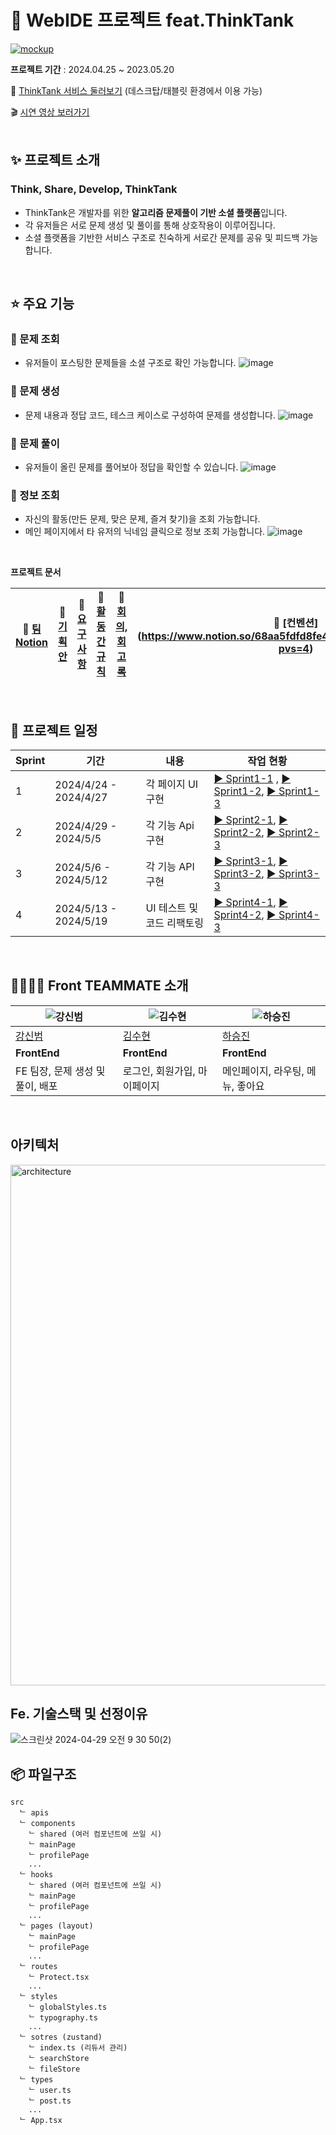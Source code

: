 # 💛 WebIDE 프로젝트 feat.ThinkTank
<a href="https://d26i62iijbw0u2.cloudfront.net/">![mockup](https://github.com/j2an777/ThinkTank_FE/assets/110087099/ad97ca46-f23f-4678-9de5-19645999a358)</a>
<br/>

**프로젝트 기간** : 2024.04.25 ~ 2023.05.20

🔗 [ThinkTank 서비스 둘러보기](https://d26i62iijbw0u2.cloudfront.net/) (데스크탑/태블릿 환경에서 이용 가능)

🎬 [시연 영상 보러가기 ]()
<br/>
<br/>
## ✨ 프로젝트 소개

### Think, Share, Develop, **ThinkTank**

- ThinkTank은 개발자를 위한 **알고리즘 문제풀이 기반 소셜 플랫폼**입니다.
- 각 유저들은 서로 문제 생성 및 풀이를 통해 상호작용이 이루어집니다.
- 소셜 플랫폼을 기반한 서비스 구조로 친숙하게 서로간 문제를 공유 및 피드백 가능합니다.
<br/>

## ⭐️ 주요 기능

### 📌 문제 조회
- 유저들이 포스팅한 문제들을 소셜 구조로 확인 가능합니다.
![image](https://github.com/j2an777/ThinkTank_FE/assets/110087099/be64cb59-40d8-4710-a421-fb1f4617529d)

### 📌 문제 생성
- 문제 내용과 정답 코드, 테스크 케이스로 구성하여 문제를 생성합니다.
![image](https://github.com/j2an777/ThinkTank_FE/assets/110087099/4810588e-7d1e-4abe-9cef-298727a2b4fc)

### 📌 문제 풀이
- 유저들이 올린 문제를 풀어보아 정답을 확인할 수 있습니다.
![image](https://github.com/j2an777/ThinkTank_FE/assets/110087099/e05ed10c-1c4f-4b10-8f93-61e7fe5df0e4)

### 📌 정보 조회
- 자신의 활동(만든 문제, 맞은 문제, 즐겨 찾기)을 조회 가능합니다.
- 메인 페이지에서 타 유저의 닉네임 클릭으로 정보 조회 가능합니다.
![image](https://github.com/j2an777/ThinkTank_FE/assets/110087099/74ae4f3e-3d98-48fc-aad6-f60fb6b5ba33)

<br/>

**프로젝트 문서**
 
| 📒 [팀 Notion](https://www.notion.so/96ffa6e6a507434cb352b7ae3a8b9022) | 🎉 [기획안](https://www.notion.so/bab75913e0784267b6d8a326e6c82ec2) | 💌 [요구사항](https://www.notion.so/a961f17b52c54e2198791f393a7169e5) | 🚀 [활동 간 규칙](https://www.notion.so/Ground-rule-626b9da838e842eb90d9104b55006c88) | 💬 [회의, 회고록](https://www.notion.so/349320d273444afabaa9738bd6f48424?v=3b952627e1bd4e37a5f561cfca5faa78&pvs=4) | 💯 [컨벤션] (https://www.notion.so/68aa5fdfd8fe4bbeb66a37a13c840736?pvs=4)
| ---- | ---- | ---- | ---- | ---- | ---- |
<br/>

## 📅 프로젝트 일정

| Sprint   | 기간                  | 내용                            | 작업 현황 |
| -------- | --------------------- | ------------------------------- | ------------- | 
| 1 | 2024/4/24 - 2024/4/27  | 각 페이지 UI 구현      | [▶️ Sprint1-1](https://www.notion.so/UI-9687407149da4f53a478c34ad8ff3fa8?pvs=4) , [▶️ Sprint1-2](https://www.notion.so/UI-8b5fd15c1c4a4e76b5e4640340a37abe?pvs=4), [▶️ Sprint1-3](https://www.notion.so/Main-UI-ab27e98888f440daa2fdb52be2fa3fef?pvs=4)
| 2 | 2024/4/29 - 2024/5/5 |  각 기능 Api 구현              | [▶️ Sprint2-1](https://www.notion.so/1998752a4e82455d8f828b9d5476fd18?pvs=4), [▶️ Sprint2-2](https://www.notion.so/jwt-394962c61c244eb1a5e31eb045219693?pvs=4), [▶️ Sprint2-3](https://www.notion.so/API-4b1b41992e1a4f48943f18e8c030ff3a?pvs=4)
| 3 | 2024/5/6 - 2024/5/12  | 각 기능 API 구현 | [▶️ Sprint3-1](https://www.notion.so/api-b3f407adf02c46f9bd234a2e14926a9e?pvs=4), [▶️ Sprint3-2](https://www.notion.so/api-1ffdf9c3920e4993be3232b912e2dd04?pvs=4), [▶️ Sprint3-3](https://www.notion.so/33c39851e97c4bb1ad7ccdacc05d5abe?pvs=4)
| 4 | 2024/5/13 - 2024/5/19  | UI 테스트 및 코드 리팩토링   | [▶️ Sprint4-1](https://www.notion.so/7afb34dc0abf43fa84210831649c294c?pvs=4), [▶️ Sprint4-2](https://www.notion.so/5c3a539358524daa88ed3a8c0ad83248?pvs=4), [▶️ Sprint4-3](https://www.notion.so/3d99e33d3c104b20a24a749ed1370a56?pvs=4)
<br/>

## 🧑‍🧑‍🧒‍🧒 Front TEAMMATE 소개
| ![강신범](https://github.com/kangsinbeom.png) | ![김수현](https://github.com/gamjatan9.png) | ![하승진](https://github.com/j2an777.png) |
|----------------------------------------------|----------------------------------------------|-------------------------------------------|
| [강신범](https://github.com/kangsinbeom)      | [김수현](https://github.com/gamjatan9)   | [하승진](https://github.com/j2an777)   |
| **FrontEnd**                                  | **FrontEnd**                                   | **FrontEnd**                                |                              |
| FE 팀장, 문제 생성 및 풀이, 배포                           | 로그인, 회원가입, 마이페이지                    | 메인페이지, 라우팅, 메뉴, 좋아요                             |

<br/>

## 아키텍처
<img width="833" alt="architecture" src="https://github.com/j2an777/ThinkTank_FE/assets/110087099/6623c7cb-e595-45b6-a970-df7e1d5cb0f9">

<br/>

## Fe. 기술스택 및 선정이유
![스크린샷 2024-04-29 오전 9 30 50(2)](https://github.com/Goorm-Lucky7/ThinkTank_FE/assets/83047601/ba2b9c2e-0b30-4d03-9e4f-c86980f2a171)
<br/>

## 📦 파일구조

```
src
  ᄂ apis
  ᄂ components
    ᄂ shared (여러 컴포넌트에 쓰일 시)
    ᄂ mainPage
    ᄂ profilePage
    ...
  ᄂ hooks
    ᄂ shared (여러 컴포넌트에 쓰일 시)
    ᄂ mainPage
    ᄂ profilePage
    ...
  ᄂ pages (layout)
    ᄂ mainPage
    ᄂ profilePage
    ...
  ᄂ routes
    ᄂ Protect.tsx
    ...
  ᄂ styles
    ᄂ globalStyles.ts
    ᄂ typography.ts
    ...
  ᄂ sotres (zustand)
    ᄂ index.ts (리듀서 관리)
    ᄂ searchStore
    ᄂ fileStore
  ᄂ types
    ᄂ user.ts
    ᄂ post.ts
    ...
  ᄂ App.tsx
```
